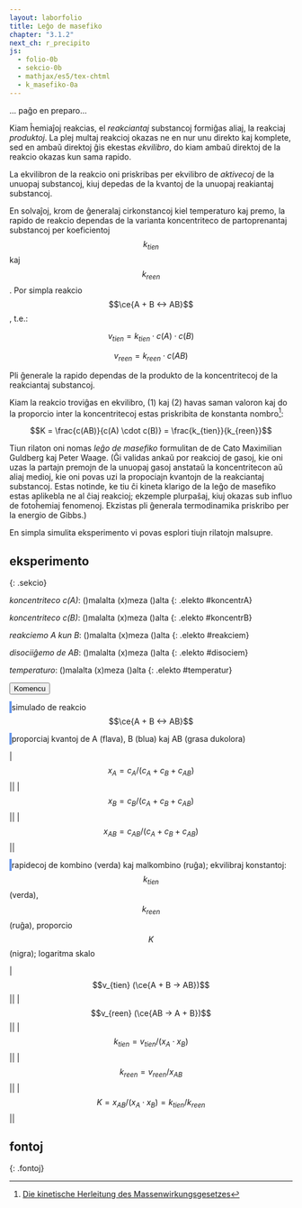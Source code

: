 ```yaml
---
layout: laborfolio
title: Leĝo de masefiko
chapter: "3.1.2"
next_ch: r_precipito
js:
  - folio-0b
  - sekcio-0b 
  - mathjax/es5/tex-chtml
  - k_masefiko-0a
---
```


<!--
https://www.chemieunterricht.de/dc2/mwg/mwg-kon.htm

https://www.chemie.de/lexikon/Gleichgewichtskonstante

- ekvilibro klarigita per pombatalo
https://www.seilnacht.com/Lexikon/chemgl.htm
http://daten.didaktikchemie.uni-bayreuth.de/umat/mwg/archiv/mwg.htm
https://www.youtube.com/watch?v=TzwKJ1xt8oU
https://www.chids.de/dachs/expvortr/392ChemischesGleichgewicht_Holfeld_Scan.pdf

simulado:
https://javalab.org/en/equilibrium_constants_en/
https://vincentgarreau.com/particles.js
https://developer.mozilla.org/en-US/docs/Games/Tutorials/2D_Breakout_game_pure_JavaScript/Collision_detection

kolizioj
https://www.azurefromthetrenches.com/introductory-guide-to-aabb-tree-collision-detection/
https://github.com/lohedges/aabbcc
https://sourceforge.net/p/javascripaabbtr/code/HEAD/tree/aabbTreeExample.html

-->

... paĝo en preparo...

Kiam ĥemiaĵoj reakcias, el *reakciantaj* substancoj formiĝas aliaj, la reakciaj *produktoj*. La plej multaj reakcioj okazas ne en nur unu direkto kaj komplete, sed en ambaŭ direktoj ĝis ekestas *ekvilibro*, do kiam ambaŭ direktoj de la reakcio okazas kun sama rapido. 

La ekvilibron de la reakcio oni priskribas per ekvilibro de *aktivecoj* de la unuopaj substancoj, kiuj depedas de la kvantoj de la unuopaj reakiantaj substancoj. 

En solvaĵoj, krom de ĝeneralaj cirkonstancoj kiel temperaturo kaj premo, la rapido de reakcio dependas de la varianta koncentriteco de partoprenantaj substancoj per koeficientoj $$k_{tien}$$ kaj $$k_{reen}$$. Por 
simpla reakcio $$\ce{A + B <-> AB}$$, t.e.:

$$v_{tien}  =  k_{tien} \cdot c(A) \cdot c(B) \tag{1}$$

$$v_{reen}  =  k_{reen} \cdot c(AB) \tag{2}$$

Pli ĝenerale la rapido dependas de la produkto de la koncentritecoj de la reakciantaj substancoj.

Kiam la reakcio troviĝas en ekvilibro, (1) kaj (2) havas saman valoron kaj do la proporcio inter la koncentritecoj estas priskribita de konstanta nombro[^cu1]:

$$K = \frac{c(AB)}{c(A) \cdot c(B)} = \frac{k_{tien}}{k_{reen}}$$

Tiun rilaton oni nomas *leĝo de masefiko* formulitan de de Cato Maximilian Guldberg kaj Peter Waage. (Ĝi validas ankaŭ por reakcioj de gasoj, kie oni uzas la partajn premojn de la unuopaj gasoj anstataŭ la koncentritecon aŭ aliaj medioj, kie oni povas uzi la propociajn kvantojn de la reakciantaj substancoj. Estas notinde, ke tiu ĉi kineta klarigo de la leĝo de masefiko estas aplikebla ne al ĉiaj reakcioj; ekzemple plurpaŝaj, kiuj okazas sub influo de fotoĥemiaj fenomenoj. Ekzistas pli ĝenerala termodinamika priskribo per la energio de Gibbs.)

En simpla simulita eksperimento vi povas esplori tiujn rilatojn malsupre.

## eksperimento
{: .sekcio}

<style>
    canvas {
        border: 2px solid cornflowerblue;
    }
    table {
        table-layout: fixed;
    }
    td:first-child {
        width: 60%;
    }
    td:nth-child(2) {
        width: 20%;
    }
    label {
        padding: 0.2em;
        border-radius: 4px;
        border: 1px dotted cornflowerblue;
        border-left: none;
    }
</style>

*koncentriteco c(A)*: ()malalta (x)meza ()alta
{: .elekto #koncentrA}

*koncentriteco c(B)*: ()malalta (x)meza ()alta
{: .elekto #koncentrB}

*reakciemo A kun B*: ()malalta (x)meza ()alta
{: .elekto #reakciem}

*disociiĝemo de AB*: ()malalta (x)meza ()alta
{: .elekto #disociem}

*temperaturo*: ()malalta (x)meza ()alta
{: .elekto #temperatur}

<button id="starto">Komencu</button>

<script>
    elekte((elekto,valoro) => {
        console.log(elekto+':'+valoro);
    });

    kiam_klako("#starto",() => {
        eksperimento();
    })
</script>

<canvas id="kampo" width="480" height="320"></canvas>
simulado de reakcio $$\ce{A + B <-> AB}$$

<canvas id="nombroj" width="480" height="320"></canvas>
proporciaj kvantoj de A (flava), B (blua) kaj AB (grasa dukolora)

|$$x_A = c_A/(c_A+c_B+c_{AB})$$|<span id="cA"/>|
|$$x_B = c_B/(c_A+c_B+c_{AB})$$|<span id="cB"/>|
|$$x_{AB} = c_{AB}/(c_A+c_B+c_{AB})$$|<span id="cAB"/>|

<canvas id="rapidoj" width="480" height="320"></canvas>
rapidecoj de kombino (verda) kaj malkombino (ruĝa); 
ekvilibraj konstantoj: $$k_{tien}$$ (verda), $$k_{reen}$$ (ruĝa), proporcio $$K$$ (nigra);
logaritma skalo

|$$v_{tien} (\ce{A + B -> AB})$$|<span id="vkun"/>|
|$$v_{reen} (\ce{AB -> A + B})$$|<span id="vdis"/>|
|$$k_{tien} = v_{tien} / (x_{A} \cdot x_{B})$$|<span id="ktien"/>|
|$$k_{reen} = v_{reen} / x_{AB}$$|<span id="kreen"/>|
|$$K = x_{AB} / (x_{A} \cdot x_{B}) = k_{tien}/k_{reen}$$|<span id="Ke"/>|

<script>

const canvas = document.getElementById("kampo");
const ctx = canvas.getContext("2d");
const d_nombroj = document.getElementById("nombroj");
const dgr_n = d_nombroj.getContext("2d");
const d_rapidoj = document.getElementById("rapidoj");
const dgr_r = d_rapidoj.getContext("2d");

// ni uzas 16x16-kahelojn por faciligi la kolizi-simuladon k.s.
// larĝo kaj alto estu multoblo de 16!
const masefiko = new Masefiko(
    canvas.getAttribute("width"),
    canvas.getAttribute("height"),
    16);

let n_eroj_A = 500; // nombro da eroj A
let n_eroj_B = 500; // nombro da eroj B
const r_ero = 2; // radiuso de eroj
let temperaturo = 1; // = maksiuma rapideco: 1*16 (kahelgrando)
//let v_max = K/2; // 10*K; K*2;  // maksimuma rapideco ~ temperaturo

// probablecoj por kunigo kaj divido
let p_kunigo = 0.1; //0.1;
let p_divido = 0.7; //0.0005;

let ry_lasta = { ykun: 0, ydis: 0 }; // memoru antaŭajn rapidojn

// preparo de la eksperimento
function preparo() {
    dgr_n.clearRect(0, 0, d_nombroj.width, d_nombroj.height);
    dgr_r.clearRect(0, 0, d_rapidoj.width, d_rapidoj.height);

    const d_alto = d_rapidoj.getAttribute("height");
    linio(d_alto/2,dgr_r);
    linio(3/4*d_alto,dgr_r);

    masefiko.preparo(n_eroj_A,n_eroj_B,temperaturo);
}


// aktualigi valorojn kaj diagramojn
function valoroj() {
    // skribu nombro kun precizo 3, sed komo kaj 10^ anstatŭ e...
    function n_eo(nombro) {
        const p = nombro.toPrecision(3).replace('.',',');
        return p.replace(/e\+?/,' 10^');
    }

    const d_alto = d_rapidoj.getAttribute("height");
    const d_larĝo = d_rapidoj.getAttribute("width");
    const T = masefiko.T;

    const kvantoj = masefiko.proporciaj_kvantoj();
    const nA= kvantoj[-1];
    const nB= kvantoj[1];
    const nAB= kvantoj[0];

    // montru valorojn en diagramo
    if (T < d_larĝo) {
        // maksimuma nombro de iuspecaj eroj
        const n_max = 1; // Math.max(n_eroj_A,n_eroj_B)/(n_eroj_A+n_eroj_B);
        // kalkulu y-koordinaton en la diagramo el valoro v je tempo T
        // la 0-linio estus malsupre, sed ĉar y=0 ĉe <canvas>
        // estas supre, ni subtrahas de ĝia alto
        const yA = d_alto - nA/n_max * d_alto;
        const yB = d_alto - nB/n_max * d_alto;
        const yAB = d_alto - nAB/n_max * d_alto;
        if (T%6 == 3) { // evitu skribi flavan sur bluan punkton, sed intermitu!
            ero({ k:  1, x: T, y: yB }, dgr_n);
        } else if (T%6 == 0) {
            ero({ k: -1, x: T, y: yA }, dgr_n);
        }

        ero({ k: 0, x: T, y: yAB}, dgr_n);

        ĝi("#cA").textContent = n_eo(nA);
        ĝi("#cB").textContent = n_eo(nB);
        ĝi("#cAB").textContent = n_eo(nAB);

        const rapidoj = masefiko.rapido_ave();
        ĝi("#vkun").textContent = n_eo(rapidoj.kun);
        ĝi("#vdis").textContent = n_eo(rapidoj.dis);

        // rapidojn ni montras en logaritma skalo kun log10(1) = 0 en la mezo de la diagramo
        const ykun = d_alto/2 - Math.log10(rapidoj.kun)*50;
        const ydis = d_alto/2 - Math.log10(rapidoj.dis)*50;

        streko(T-1,ry_lasta.ykun,T,ykun,"#090",dgr_r);
        streko(T-1,ry_lasta.ydis,T,ydis,"#900",dgr_r);
        ero({ k: "#090", x: T, y: ykun }, dgr_r);
        ero({ k: "#900", x: T, y: ydis }, dgr_r);
        ry_lasta = { ykun: ykun, ydis: ydis };

        const k_tien = rapidoj.kun / (nA*nB);
        const k_reen = rapidoj.dis / nAB;
        const K = (nAB/(nA*nB));
        ĝi("#kreen").textContent = k_reen? n_eo(k_reen) : '--';
        ĝi("#ktien").textContent = k_tien? n_eo(k_tien) : '--';
        ĝi("#Ke").textContent = n_eo(K);

        // la "konstantojn" ni montras sub la rapdioj kun log10(1) = 0 ĉe 3/4 de la diagramo
        ytien = 3/4*d_alto - Math.log10(k_tien)*10;
        yreen = 3/4*d_alto - Math.log10(k_reen)*10;
        yK    = 3/4*d_alto    - Math.log10(K)*10;

        ero({ k: "#0d0", x: T, y: ytien }, dgr_r);
        ero({ k: "#d00", x: T, y: yreen }, dgr_r);
        ero({ k: "#000", x: T, y: yK }, dgr_r);
    }

}

// desegnu horizontalan linion
function linio(y,ctx) {
    const larĝo = ctx.canvas.getAttribute("width");
    ctx.beginPath();
    ctx.moveTo(0, y);
    ctx.lineTo(larĝo,y);
    ctx.strokeStyle = "#000";
    ctx.lineWidth = 1;
    ctx.stroke();
}

// desegnu strekon inter du punktoj
function streko(x0,y0,x1,y1,koloro,ctx) {
    ctx.beginPath();
    ctx.moveTo(x0,y0);
    ctx.lineTo(x1,y1);
    ctx.lineWidth = 2;
    ctx.strokeStyle = koloro;
    ctx.stroke();
}

// desegnu eron en la eksperimento
function ero(e,ctx) {
    // unu ero tipo -1 aŭ 1
    if (e.k) {
        const koloro = {"-1": "#DD9900", "1": "#0095DD"}[e.k] || e.k;
        ctx.beginPath();
        ctx.arc(e.x, e.y, r_ero, 0, Math.PI * 2);
        ctx.fillStyle = koloro;
        ctx.fill();
    } else {
        // kunigite
        ctx.beginPath();
        ctx.arc(e.x, e.y, 1.5*r_ero, Math.PI/4, Math.PI*5/4);
        ctx.fillStyle = "#0095DD";
        ctx.fill();
        ctx.beginPath();
        ctx.arc(e.x, e.y, 1.5*r_ero, Math.PI*5/4, Math.PI*9/4);
        ctx.fillStyle = "#DD9900";
        ctx.fill();
    }
}

function eksperimento() {
    // komencaj valoroj
    const kA = ĝi("input[name='koncentrA']:checked").value;
    const kB = ĝi("input[name='koncentrB']:checked").value;
    const r_em = ĝi("input[name='reakciem']:checked").value;
    const d_em = ĝi("input[name='disociem']:checked").value;
    const temp = ĝi("input[name='temperatur']:checked").value;

    n_eroj_A = {"malalta": 500, "meza": 1000, "alta": 2000}[kA];
    n_eroj_B = {"malalta": 500, "meza": 1000, "alta": 2000}[kB];
    p_kunigo = {"malalta": 0.05, "meza": 0.1, "alta": 0.7}[r_em];
    p_divido = {"malalta": 0.0005, "meza": 0.01, "alta": 0.1}[d_em];
    temperaturo = {"malalta": 0.1, "meza": 1, "alta": 5}[temp];

    //var interval = setInterval(pentru, 100);

    preparo();

    function paŝo() {
        ctx.clearRect(0, 0, canvas.width, canvas.height);

        for (const kahelo of masefiko.kaheloj) {
            for (e of Object.values(kahelo)) {
                ero(e,ctx);
            }
        }

        masefiko.procezo();
        valoroj();
    }

    const intervalo = 50;
    const d_larĝo = d_rapidoj.getAttribute("width");

    (function bis() {
        setTimeout(() => {        
            paŝo();
            if (masefiko.T < d_larĝo) bis();
        }, intervalo);
    })();
}

</script>

## fontoj
{: .fontoj}

[^cu1]: [Die kinetische Herleitung des Massenwirkungsgesetzes](https://www.chemieunterricht.de/dc2/mwg/mwg-herl.htm)
[^cu2]: [Die thermodynamische Begründung des Massenwirkungsgesetzes und ΔG](https://www.chemieunterricht.de/dc2/mwg/mwg-ther.htm)
[^cd1]: [Chemielexikon: Massenwirkungsgesetz](https://www.chemie.de/lexikon/Massenwirkungsgesetz.html)
[^cd2]: [Chemielexikon: https://www.chemie.de/lexikon/Chemisches_Potential.html](https://www.chemie.de/lexikon/Chemisches_Potential.html)